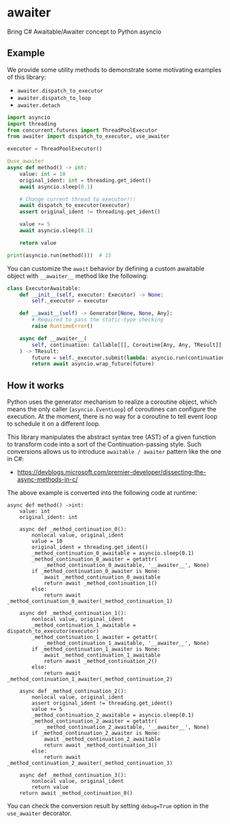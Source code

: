 # awaiter

Bring C# Awaitable/Awaiter concept to Python asyncio

## Example

We provide some utility methods to demonstrate some motivating examples of this library:
- `awaiter.dispatch_to_executor`
- `awaiter.dispatch_to_loop`
- `awaiter.detach`

```py
import asyncio
import threading
from concurrent.futures import ThreadPoolExecutor
from awaiter import dispatch_to_executor, use_awaiter

executor = ThreadPoolExecutor()

@use_awaiter
async def method() -> int:
    value: int = 10
    original_ident: int = threading.get_ident()
    await asyncio.sleep(0.1)

    # Change current thread to executor!!!
    await dispatch_to_executor(executor)
    assert original_ident != threading.get_ident()

    value += 5
    await asyncio.sleep(0.1)

    return value

print(asyncio.run(method()))  # 15
```

You can customize the `await` behavior by defining a custom awaitable object with `__awaiter__` method like the following:
```py
class ExecutorAwaitable:
    def __init__(self, executor: Executor) -> None:
        self._executor = executor

    def __await__(self) -> Generator[None, None, Any]:
        # Required to pass the static-type checking
        raise RuntimeError()

    async def __awaiter__(
        self, continuation: Callable[[], Coroutine[Any, Any, TResult]]
    ) -> TResult:
        future = self._executor.submit(lambda: asyncio.run(continuation()))
        return await asyncio.wrap_future(future)
```


## How it works

Python uses the generator mechanism to realize a coroutine object,
which means the only caller (`asyncio.EventLoop`) of coroutines can configure the execution.
At the moment, there is no way for a coroutine to tell event loop to schedule it on a different loop.

This library manipulates the abstract syntax tree (AST) of a given function
to transform code into a sort of the Continuation-passing style.
Such conversions allows us to introduce `awaitable / awaiter` pattern like the one in C#:
- https://devblogs.microsoft.com/premier-developer/dissecting-the-async-methods-in-c/

The above example is converted into the following code at runtime:
```
async def method() ->int:
    value: int
    original_ident: int

    async def _method_continuation_0():
        nonlocal value, original_ident
        value = 10
        original_ident = threading.get_ident()
        _method_continuation_0_awaitable = asyncio.sleep(0.1)
        _method_continuation_0_awaiter = getattr(
            _method_continuation_0_awaitable, '__awaiter__', None)
        if _method_continuation_0_awaiter is None:
            await _method_continuation_0_awaitable
            return await _method_continuation_1()
        else:
            return await _method_continuation_0_awaiter(_method_continuation_1)

    async def _method_continuation_1():
        nonlocal value, original_ident
        _method_continuation_1_awaitable = dispatch_to_executor(executor)
        _method_continuation_1_awaiter = getattr(
            _method_continuation_1_awaitable, '__awaiter__', None)
        if _method_continuation_1_awaiter is None:
            await _method_continuation_1_awaitable
            return await _method_continuation_2()
        else:
            return await _method_continuation_1_awaiter(_method_continuation_2)

    async def _method_continuation_2():
        nonlocal value, original_ident
        assert original_ident != threading.get_ident()
        value += 5
        _method_continuation_2_awaitable = asyncio.sleep(0.1)
        _method_continuation_2_awaiter = getattr(
            _method_continuation_2_awaitable, '__awaiter__', None)
        if _method_continuation_2_awaiter is None:
            await _method_continuation_2_awaitable
            return await _method_continuation_3()
        else:
            return await _method_continuation_2_awaiter(_method_continuation_3)

    async def _method_continuation_3():
        nonlocal value, original_ident
        return value
    return await _method_continuation_0()
```

You can check the conversion result by setting `debug=True` option in the `use_awaiter` decorator.
